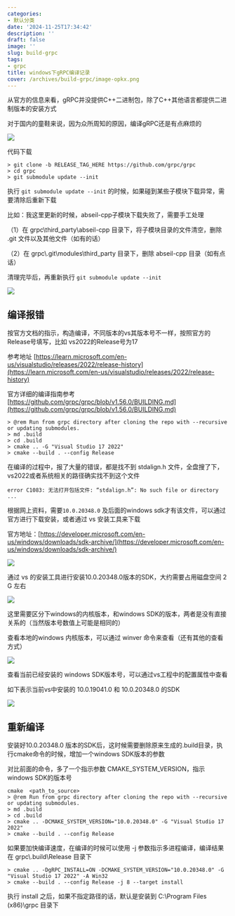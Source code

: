 ```yaml
---
categories:
- 默认分类
date: '2024-11-25T17:34:42'
description: ''
draft: false
image: ''
slug: build-grpc
tags:
- grpc
title: windows下gRPC编译记录
cover: /archives/build-grpc/image-opkx.png
---
```


从官方的信息来看，gRPC并没提供C++二进制包，除了C++其他语言都提供二进制版本的安装方式

对于国内的童鞋来说，因为众所周知的原因，编译gRPC还是有点麻烦的

![](/archives/build-grpc/image-opkx.png)

代码下载

```shell
> git clone -b RELEASE_TAG_HERE https://github.com/grpc/grpc
> cd grpc
> git submodule update --init
```

执行 `git submodule update --init` 的时候，如果碰到某些子模块下载异常，需要清除后重新下载

比如：我这里更新的时候，abseil-cpp子模块下载失败了，需要手工处理

（1）在 grpc\\third\_party\\abseil-cpp 目录下，将子模块目录的文件清空，删除 .git 文件以及其他文件（如有的话）

（2）在 grpc\\.git\\modules\\third\_party 目录下，删除 abseil-cpp 目录（如有点话）

清理完毕后，再重新执行 `git submodule update --init`

![](/archives/build-grpc/image-ztyo.png)

## 编译报错

按官方文档的指示，构造编译，不同版本的vs其版本号不一样，按照官方的Release号填写，比如 vs2022的Release号为17

参考地址 [https://learn.microsoft.com/en-us/visualstudio/releases/2022/release-history](https://learn.microsoft.com/en-us/visualstudio/releases/2022/release-history)

官方详细的编译指南参考 [https://github.com/grpc/grpc/blob/v1.56.0/BUILDING.md](https://github.com/grpc/grpc/blob/v1.56.0/BUILDING.md)

```shell
> @rem Run from grpc directory after cloning the repo with --recursive or updating submodules.
> md .build
> cd .build
> cmake .. -G "Visual Studio 17 2022"
> cmake --build . --config Release
```

在编译的过程中，报了大量的错误，都是找不到 stdalign.h 文件，全盘搜了下，vs2022或者系统相关的路径确实找不到这个文件

```shell
error C1083: 无法打开包括文件: “stdalign.h”: No such file or directory ... 
```

根据网上资料，需要`10.0.20348.0` 及后面的windows sdk才有该文件，可以通过官方进行下载安装，或者通过 vs 安装工具来下载

官方地址：[https://developer.microsoft.com/en-us/windows/downloads/sdk-archive/](https://developer.microsoft.com/en-us/windows/downloads/sdk-archive/)

![](/archives/build-grpc/image-cgej.png)

通过 vs 的安装工具进行安装10.0.20348.0版本的SDK，大约需要占用磁盘空间 2 G 左右

![](/archives/build-grpc/image-oach.png)

这里需要区分下windows的内核版本，和windows SDK的版本，两者是没有直接关系的（当然版本号数值上可能是相同的）

查看本地的windows 内核版本，可以通过 winver 命令来查看（还有其他的查看方式）

![](/archives/build-grpc/image-gvmm.png)

查看当前已经安装的 windows SDK版本号，可以通过vs工程中的配置属性中查看

如下表示当前vs中安装的 10.0.19041.0 和 10.0.20348.0 的SDK

![](/archives/build-grpc/image-lyfs.png)

## 重新编译

安装好10.0.20348.0 版本的SDK后，这时候需要删除原来生成的.build目录，执行cmake命令的时候，增加一个windows SDK版本的参数

对比前面的命令，多了一个指示参数 CMAKE\_SYSTEM\_VERSION，指示windows SDK的版本号

```
cmake  <path_to_source>
> @rem Run from grpc directory after cloning the repo with --recursive or updating submodules.
> md .build
> cd .build
> cmake .. -DCMAKE_SYSTEM_VERSION="10.0.20348.0" -G "Visual Studio 17 2022"
> cmake --build . --config Release
```

如果要加快编译速度，在编译的时候可以使用 -j 参数指示多进程编译，编译结果在 grpc\\.build\\Release 目录下

```
> cmake .. -DgRPC_INSTALL=ON -DCMAKE_SYSTEM_VERSION="10.0.20348.0" -G "Visual Studio 17 2022" -A Win32 
> cmake --build . --config Release -j 8 --target install
```

执行 install 之后，如果不指定路径的话，默认是安装到 C:\\Program Files (x86)\\grpc 目录下
